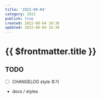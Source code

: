 ```yaml
---
title: '2022-08-04'
category: 2022
publish: true
created: 2022-08-04 10:38
updated: 2022-08-04 10:38
---
```


# {{ $frontmatter.title }}

## TODO

- [ ] CHANGELOG style 추가
- docs / styles
